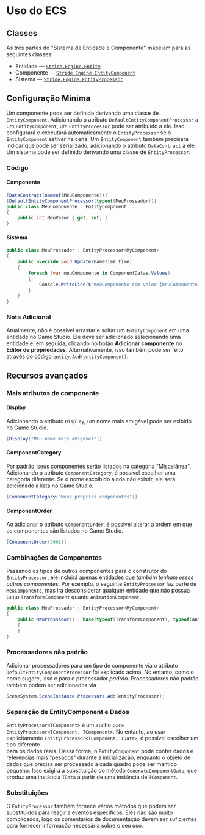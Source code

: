 # Uso do ECS

## Classes

As três partes do "Sistema de Entidade e Componente" mapeiam para as seguintes classes:

- Entidade — [`Stride.Engine.Entity`](https://doc.stride3d.net/latest/en/api/Stride.Engine.Entity.html)
- Componente — [`Stride.Engine.EntityComponent`](https://doc.stride3d.net/latest/en/api/Stride.Engine.EntityComponent.html)
- Sistema — [`Stride.Engine.EntityProcessor`](https://doc.stride3d.net/latest/en/api/Stride.Engine.EntityProcessor.html)


## Configuração Mínima

Um componente pode ser definido derivando uma classe de `EntityComponent`. Adicionando o atributo `DefaultEntityComponentProcessor` a um `EntityComponent`, um `EntityProcessor` pode ser atribuído a ele. Isso configurará e executará automaticamente o `EntityProcessor` se o `EntityComponent` estiver na cena. Um `EntityComponent` também precisará indicar que pode ser serializado, adicionando o atributo `DataContract` a ele. Um sistema pode ser definido derivando uma classe de `EntityProcessor`.


### Código

#### Componente
```csharp
[DataContract(nameof(MeuComponente))]
[DefaultEntityComponentProcessor(typeof(MeuProssador))]
public class MeuComponente : EntityComponent
{
    public int MeuValor { get; set; }
}
```

#### Sistema
```csharp
public class MeuProssador : EntityProcessor<MyComponent>
{
    public override void Update(GameTime time)
    {
        foreach (var meuComponente in ComponentDatas.Values)
        {
            Console.WriteLine($"meuComponente com valor {meuComponente.MeuValor} em {time.Total.TotalSeconds}");
        }
    }
}
```

### Nota Adicional
Atualmente, não é possivel arrastar e soltar um `EntityComponent` em uma entidade no Game Studio. Ele deve ser adicionado selecionando uma entidade e, em seguida, clicando no botão **Adicionar componente** no **Editor de propriedades**. Alternativamente, isso também pode ser feito [através do código `entity.Add(entityComponent)`](https://doc.stride3d.net/latest/en/api/Stride.Engine.Entity.html#Stride_Engine_Entity_Add_Stride_Engine_EntityComponent_).


## Recursos avançados

### Mais atributos de componente

#### Display
Adicionando o atributo `Display`, um nome mais amigável pode ser exibido no Game Studio.
```csharp
[Display("Meu nome mais amigável")]
```

#### ComponentCategory
Por padrão, seus componentes serão listados na categoria "Miscelânea". Adicionando o atributo `ComponentCategory`, é possível escolher uma categoria diferente. Se o nome escolhido ainda não existir, ele será adicionado à lista no Game Studio.
```csharp
[ComponentCategory("Meus próprios componentes")]
```

#### ComponentOrder
Ao adicionar o atributo `ComponentOrder`, é possível alterar a ordem em que os componentes são listados no Game Studio.
```csharp
[ComponentOrder(2001)]
```


### Combinações de Componentes
Passando os tipos de outros componentes para o construtor do `EntityProcessor`, ele incluirá apenas entidades que _também tenham esses outros componentes_. Por exemplo, o seguinte `EntityProcessor` faz parte de `MeuComponente`, mas irá desconsiderar qualquer entidade que não possua tanto `TransformComponent` quanto `AnimationComponent`.
```csharp
public class MeuProssador : EntityProcessor<MyComponent>
{
    public MeuProssador() : base(typeof(TransformComponent), typeof(AnimationComponent))
    {
    }
}
```


### Processadores não padrão
Adicionar processadores para um tipo de componente via o atributo `DefaultEntityComponentProcessor` foi explicado acima. No entanto, como o nome sugere, isso é para o processador _padrão_. Processadores não padrão também podem ser adicionados via
```csharp
SceneSystem.SceneInstance.Processors.Add(entityProcessor);
```


### Separação de EntityComponent e Dados

`EntityProcessor<TComponent>` é um atalho para `EntityProcessor<TComponent, TComponent>`. No entanto, ao usar explicitamente `EntityProcessor<TComponent, TData>`, é possível escolher um tipo diferente  
para os dados reais. Dessa forma, o `EntityComponent` pode conter dados e referências mais "pesados" durante a inicialização, enquanto o objeto de dados que precisa ser processado a cada quadro pode ser mantido pequeno. Isso exigirá a substituição do método `GenerateComponentData`, que produz uma instância `TData` a partir de uma instância de `TComponent`.

### Substituições
O `EntityProcessor` também fornece vários métodos que podem ser substituídos para reagir a eventos específicos. Eles não são muito complicados, logo os comentários da documentação devem ser suficientes para fornecer informação necessária sobre o seu uso.
